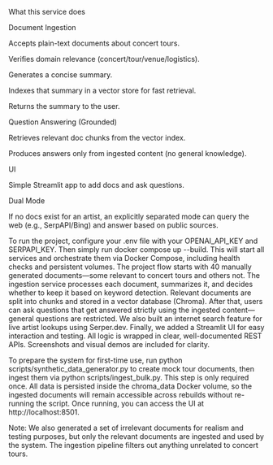 What this service does

Document Ingestion

Accepts plain-text documents about concert tours.

Verifies domain relevance (concert/tour/venue/logistics).

Generates a concise summary.

Indexes that summary in a vector store for fast retrieval.

Returns the summary to the user.

Question Answering (Grounded)

Retrieves relevant doc chunks from the vector index.

Produces answers only from ingested content (no general knowledge).

UI

Simple Streamlit app to add docs and ask questions.

Dual Mode

If no docs exist for an artist, an explicitly separated mode can query the web (e.g., SerpAPI/Bing) and answer based on public sources.

To run the project, configure your .env file with your OPENAI_API_KEY and SERPAPI_KEY. Then simply run docker compose up --build. This will start all services and orchestrate them via Docker Compose, including health checks and persistent volumes. The project flow starts with 40 manually generated documents—some relevant to concert tours and others not. The ingestion service processes each document, summarizes it, and decides whether to keep it based on keyword detection. Relevant documents are split into chunks and stored in a vector database (Chroma). After that, users can ask questions that get answered strictly using the ingested content—general questions are restricted. We also built an internet search feature for live artist lookups using Serper.dev. Finally, we added a Streamlit UI for easy interaction and testing. All logic is wrapped in clear, well-documented REST APIs. Screenshots and visual demos are included for clarity.

To prepare the system for first-time use, run python scripts/synthetic_data_generator.py to create mock tour documents, then ingest them via python scripts/ingest_bulk.py. This step is only required once. All data is persisted inside the chroma_data Docker volume, so the ingested documents will remain accessible across rebuilds without re-running the script. Once running, you can access the UI at http://localhost:8501.

Note: We also generated a set of irrelevant documents for realism and testing purposes, but only the relevant documents are ingested and used by the system. The ingestion pipeline filters out anything unrelated to concert tours.

